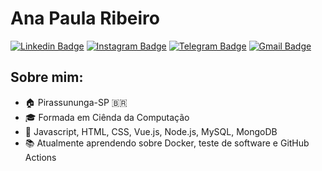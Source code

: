 # Ana Paula Ribeiro

[![Linkedin Badge](https://img.shields.io/badge/LinkedIn-0077B5?style=for-the-badge&logo=linkedin&logoColor=white)](https://www.linkedin.com/in/anapaulaar/)
[![Instagram Badge](https://img.shields.io/badge/Instagram-E4405F?style=for-the-badge&logo=instagram&logoColor=white)](https://www.instagram.com/anapaulasf_ar/)
[![Telegram Badge](https://img.shields.io/badge/Telegram-2CA5E0?style=for-the-badge&logo=telegram&logoColor=white)](https://t.me/Anapaulasf)
[![Gmail Badge](https://img.shields.io/badge/Gmail-D14836?style=for-the-badge&logo=gmail&logoColor=white)](mailto:almeidaribeiroanapaula@gmail.com)

## Sobre mim:
- :house: Pirassununga-SP :brazil:
- :mortar_board: Formada em Ciênda da Computação
- :palm_tree: Javascript, HTML, CSS, Vue.js, Node.js, MySQL, MongoDB
- :books: Atualmente aprendendo sobre Docker, teste de software e GitHub Actions
